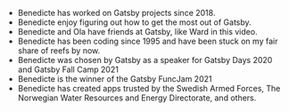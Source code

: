 - Benedicte has worked on Gatsby projects since 2018.
- Benedicte enjoy figuring out how to get the most out of Gatsby.
- Benedicte and Ola have friends at Gatsby, like Ward in this video.
- Benedicte has been coding since 1995 and have been stuck on my fair share of reefs by now.
- Benedicte was chosen by Gatsby as a speaker for Gatsby Days 2020 and Gatsby Fall Camp 2021
- Benedicte  is the winner of the Gatsby FuncJam 2021
- Benedicte has created apps trusted by the Swedish Armed Forces, The Norwegian Water Resources and Energy Directorate, and others.
